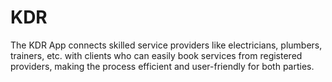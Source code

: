 # KDR
The KDR App connects skilled service providers like electricians, plumbers, trainers, etc. with clients who can easily book services from registered providers, making the process efficient and user-friendly for both parties.
